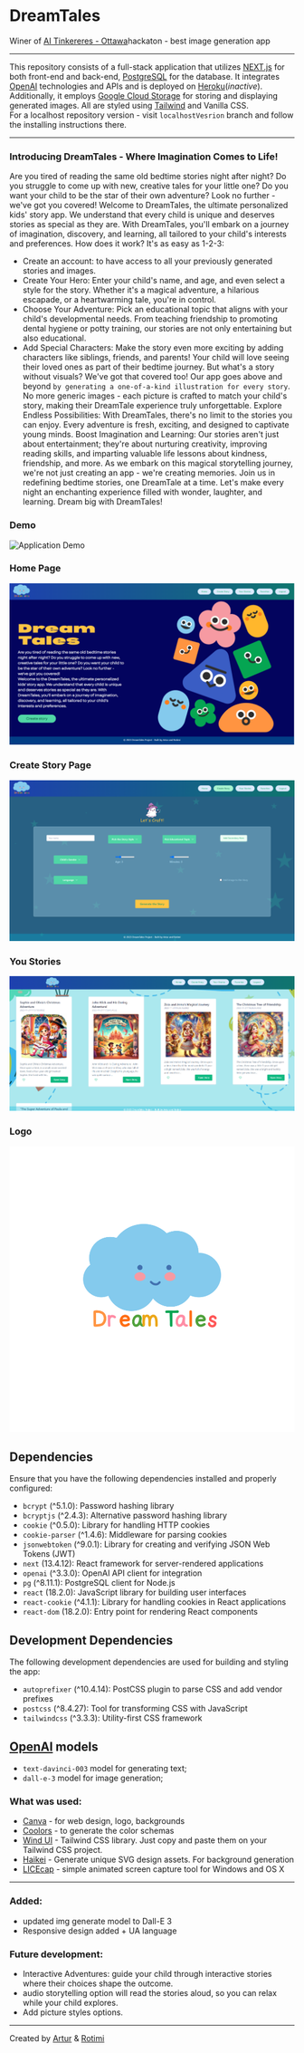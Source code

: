 # DreamTales 
Winer of [AI Tinkereres - Ottawa](https://ottawa.aitinkerers.org/)hackaton - best image generation app
___
This repository consists of a full-stack application that utilizes [NEXT.js](https://nextjs.org/) for both front-end and back-end,  [PostgreSQL](https://www.postgresql.org/) for the database. It integrates [OpenAI](https://platform.openai.com/overview) technologies and APIs and is deployed on [Heroku](heroku.com)(*inactive*). Additionally, it employs [Google Cloud Storage](https://cloud.google.com/?hl=en) for storing and displaying generated images. All are styled using [Tailwind](https://tailwindcss.com/) and Vanilla CSS.<br/>
For a localhost repository version - visit ```localhostVesrion``` branch and follow the installing instructions there.
___
### Introducing DreamTales - Where Imagination Comes to Life!
Are you tired of reading the same old bedtime stories night after night? Do you struggle to come up with new, creative tales for your little one? Do you want your child to be the star of their own adventure? Look no further - we've got you covered!
Welcome to DreamTales, the ultimate personalized kids' story app. We understand that every child is unique and deserves stories as special as they are. With DreamTales, you'll embark on a journey of imagination, discovery, and learning, all tailored to your child's interests and preferences.
How does it work? It's as easy as 1-2-3:
- Create an account: to have access to all your previously generated stories and images.
- Create Your Hero: Enter your child's name, and age, and even select a style for the story. Whether it's a magical adventure, a hilarious escapade, or a heartwarming tale, you're in control.
- Choose Your Adventure: Pick an educational topic that aligns with your child's developmental needs. From teaching friendship to promoting dental hygiene or potty training, our stories are not only entertaining but also educational.
- Add Special Characters: Make the story even more exciting by adding characters like siblings, friends, and parents! Your child will love seeing their loved ones as part of their bedtime journey.
But what's a story without visuals? We've got that covered too! Our app goes above and beyond ```by generating a one-of-a-kind illustration for every story```. No more generic images - each picture is crafted to match your child's story, making their DreamTale experience truly unforgettable.
Explore Endless Possibilities: With DreamTales, there's no limit to the stories you can enjoy. Every adventure is fresh, exciting, and designed to captivate young minds.
Boost Imagination and Learning: Our stories aren't just about entertainment; they're about nurturing creativity, improving reading skills, and imparting valuable life lessons about kindness, friendship, and more.
As we embark on this magical storytelling journey, we're not just creating an app - we're creating memories. Join us in redefining bedtime stories, one DreamTale at a time. Let's make every night an enchanting experience filled with wonder, laughter, and learning. Dream big with DreamTales!
### Demo
![Application Demo](./public/docs/dreamTales.gif)
### Home Page
![Home Page](./public/docs/HomeScreen.png)
### Create Story Page
![Create Story Page](./public/docs/CreateStory.png)
### You Stories
![Your Stories Page](./public/docs/yourStories.png)
### Logo
![DreamTales logo](./public/docs/design/logo/cloudBlueText.svg)
## Dependencies
Ensure that you have the following dependencies installed and properly configured:
- `bcrypt` (^5.1.0): Password hashing library
- `bcryptjs` (^2.4.3): Alternative password hashing library
- `cookie` (^0.5.0): Library for handling HTTP cookies
- `cookie-parser` (^1.4.6): Middleware for parsing cookies
- `jsonwebtoken` (^9.0.1): Library for creating and verifying JSON Web Tokens (JWT)
- `next` (13.4.12): React framework for server-rendered applications
- `openai` (^3.3.0): OpenAI API client for integration
- `pg` (^8.11.1): PostgreSQL client for Node.js
- `react` (18.2.0): JavaScript library for building user interfaces
- `react-cookie` (^4.1.1): Library for handling cookies in React applications
- `react-dom` (18.2.0): Entry point for rendering React components
## Development Dependencies
The following development dependencies are used for building and styling the app:
- `autoprefixer` (^10.4.14): PostCSS plugin to parse CSS and add vendor prefixes
- `postcss` (^8.4.27): Tool for transforming CSS with JavaScript
- `tailwindcss` (^3.3.3): Utility-first CSS framework


## [OpenAI](https://platform.openai.com/overview) models
- `text-davinci-003` model for generating text;
- `dall-e-3` model for image generation;

### What was used:
* [Canva](https://www.canva.com/) - for web design, logo, backgrounds
* [Coolors](https://coolors.co/) - to generate the color schemas
* [Wind UI](https://wind-ui.com/) - Tailwind CSS library. Just copy and paste them on your Tailwind CSS project.
* [Haikei](https://app.haikei.app/) - Generate unique SVG design assets. For background generation
* [LICEcap](https://www.cockos.com/licecap/) - simple animated screen capture tool for Windows and OS X
---
### Added: 
- updated img generate model to Dall-E 3
- Responsive design added + UA language
### Future development:
- Interactive Adventures:  guide your child through interactive stories where their choices shape the outcome. 
- audio storytelling option will read the stories aloud, so you can relax while your child explores.
- Add picture styles options.
___
Created by [Artur](https://github.com/mr-Arturio) & [Rotimi](https://github.com/osuntol)